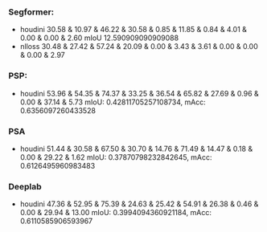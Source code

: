 ### Segformer:
- houdini 30.58 & 10.97 & 46.22 & 30.58 & 0.85 & 11.85 & 0.84 & 4.01 & 0.00 & 0.00 & 2.60 mIoU 12.590909090909088
- nlloss 30.48 & 27.42 & 57.24 & 20.09 & 0.00 & 3.43 & 3.61 & 0.00 & 0.00 & 0.00 & 2.97
### PSP:
- houdini 53.96 & 54.35 & 74.37 & 33.25 & 36.54 & 65.82 & 27.69 & 0.96 & 0.00 & 37.14 & 5.73 mIoU: 0.42811705257108734, mAcc: 0.6356097260433528
### PSA
- houdini 51.44 & 30.58 & 67.50 & 30.70 & 14.76 & 71.49 & 14.47 & 0.18 & 0.00 & 29.22 & 1.62 mIoU: 0.37870798232842645, mAcc: 0.6126495960983483
### Deeplab
- houdini 47.36 & 52.95 & 75.39 & 24.63 & 25.42 & 54.91 & 26.38 & 0.46 & 0.00 & 29.94 & 13.00 mIoU: 0.3994094360921184, mAcc: 0.6110585906593967